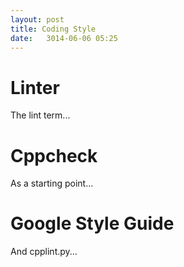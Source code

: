 ```yaml
---
layout: post
title: Coding Style
date:   3014-06-06 05:25
---
```

# Linter

The lint term...

# Cppcheck

As a starting point...

# Google Style Guide

And cpplint.py...

